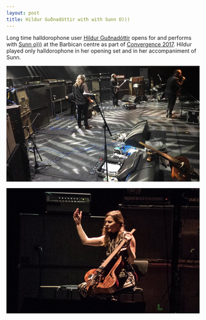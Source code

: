 ```yaml
---
layout: post
title: Hildur Guðnadóttir with with Sunn O)))
---
```

Long time halldorophone user [Hildur Guðnadóttir](http://www.hildurness.com/) opens for and performs with [Sunn o)))](https://sunn.southernlord.com/) at the Barbican centre as part of [Convergence 2017](http://www.convergence-london.com/2017/event/sunn-o-hildur-gudnadottir). Hildur played only halldorophone in her opening set and in her accompaniment of Sunn.

![Drone gods](/public/img/barbican2.jpg)

![Drone godess](/public/img/barbican.jpg)
